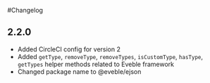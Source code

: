 #Changelog

## 2.2.0

- Added CircleCI config for version 2
- Added `getType`, `removeType`, `removeTypes`, `isCustomType`, `hasType`, `getTypes` helper methods related to Eveble framework
- Changed package name to @eveble/ejson